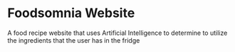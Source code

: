 # Foodsomnia Website
A food recipe website that uses Artificial Intelligence to determine to utilize the ingredients that the user has in the fridge
